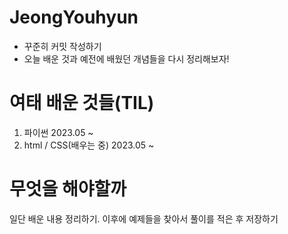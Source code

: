 # JeongYouhyun
- 꾸준히 커밋 작성하기
- 오늘 배운 것과 예전에 배웠던 개념들을 다시 정리해보자!

# 여태 배운 것들(TIL)
1. 파이썬 2023.05 ~
2. html / CSS(배우는 중) 2023.05 ~ 

# 무엇을 해야할까
일단 배운 내용 정리하기.
이후에 예제들을 찾아서 풀이를 적은 후 저장하기
